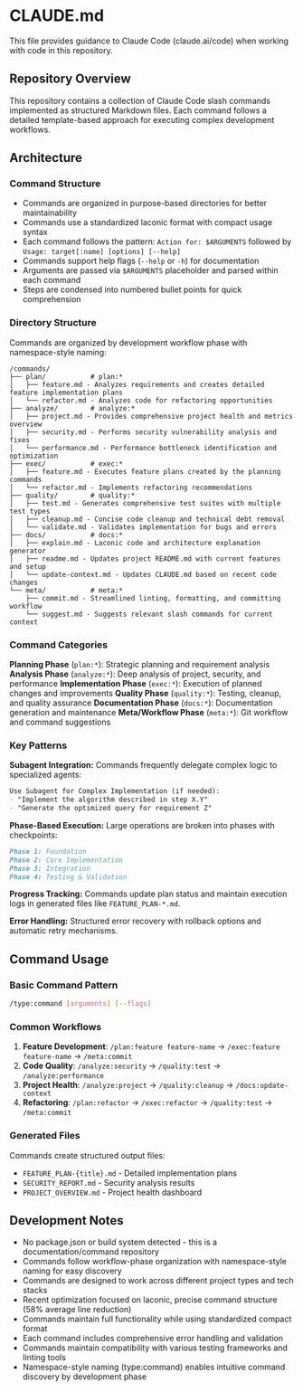 # CLAUDE.md

This file provides guidance to Claude Code (claude.ai/code) when working with code in this repository.

## Repository Overview

This repository contains a collection of Claude Code slash commands implemented as structured Markdown files. Each command follows a detailed template-based approach for executing complex development workflows.

## Architecture

### Command Structure
- Commands are organized in purpose-based directories for better maintainability
- Commands use a standardized laconic format with compact usage syntax
- Each command follows the pattern: `Action for: $ARGUMENTS` followed by `Usage: target[:name] [options] [--help]`
- Commands support help flags (`--help` or `-h`) for documentation
- Arguments are passed via `$ARGUMENTS` placeholder and parsed within each command
- Steps are condensed into numbered bullet points for quick comprehension

### Directory Structure

Commands are organized by development workflow phase with namespace-style naming:

```
/commands/
├── plan/           # plan:*
│   ├── feature.md - Analyzes requirements and creates detailed feature implementation plans
│   └── refactor.md - Analyzes code for refactoring opportunities
├── analyze/        # analyze:*  
│   ├── project.md - Provides comprehensive project health and metrics overview
│   ├── security.md - Performs security vulnerability analysis and fixes
│   └── performance.md - Performance bottleneck identification and optimization
├── exec/           # exec:*
│   ├── feature.md - Executes feature plans created by the planning commands
│   └── refactor.md - Implements refactoring recommendations
├── quality/        # quality:*
│   ├── test.md - Generates comprehensive test suites with multiple test types
│   ├── cleanup.md - Concise code cleanup and technical debt removal
│   └── validate.md - Validates implementation for bugs and errors
├── docs/           # docs:*
│   ├── explain.md - Laconic code and architecture explanation generator
│   ├── readme.md - Updates project README.md with current features and setup
│   └── update-context.md - Updates CLAUDE.md based on recent code changes
└── meta/           # meta:*
    ├── commit.md - Streamlined linting, formatting, and committing workflow
    └── suggest.md - Suggests relevant slash commands for current context
```

### Command Categories

**Planning Phase** (`plan:*`): Strategic planning and requirement analysis
**Analysis Phase** (`analyze:*`): Deep analysis of project, security, and performance
**Implementation Phase** (`exec:*`): Execution of planned changes and improvements
**Quality Phase** (`quality:*`): Testing, cleanup, and quality assurance
**Documentation Phase** (`docs:*`): Documentation generation and maintenance
**Meta/Workflow Phase** (`meta:*`): Git workflow and command suggestions

### Key Patterns

**Subagent Integration:** Commands frequently delegate complex logic to specialized agents:
```markdown
Use Subagent for Complex Implementation (if needed):
- "Implement the algorithm described in step X.Y"
- "Generate the optimized query for requirement Z"
```

**Phase-Based Execution:** Large operations are broken into phases with checkpoints:
```markdown
Phase 1: Foundation
Phase 2: Core Implementation  
Phase 3: Integration
Phase 4: Testing & Validation
```

**Progress Tracking:** Commands update plan status and maintain execution logs in generated files like `FEATURE_PLAN-*.md`.

**Error Handling:** Structured error recovery with rollback options and automatic retry mechanisms.

## Command Usage

### Basic Command Pattern
```bash
/type:command [arguments] [--flags]
```

### Common Workflows
1. **Feature Development**: `/plan:feature feature-name` → `/exec:feature feature-name` → `/meta:commit`
2. **Code Quality**: `/analyze:security` → `/quality:test` → `/analyze:performance`  
3. **Project Health**: `/analyze:project` → `/quality:cleanup` → `/docs:update-context`
4. **Refactoring**: `/plan:refactor` → `/exec:refactor` → `/quality:test` → `/meta:commit`

### Generated Files
Commands create structured output files:
- `FEATURE_PLAN-{title}.md` - Detailed implementation plans
- `SECURITY_REPORT.md` - Security analysis results
- `PROJECT_OVERVIEW.md` - Project health dashboard

## Development Notes

- No package.json or build system detected - this is a documentation/command repository
- Commands follow workflow-phase organization with namespace-style naming for easy discovery
- Commands are designed to work across different project types and tech stacks
- Recent optimization focused on laconic, precise command structure (58% average line reduction)
- Commands maintain full functionality while using standardized compact format
- Each command includes comprehensive error handling and validation
- Commands maintain compatibility with various testing frameworks and linting tools
- Namespace-style naming (type:command) enables intuitive command discovery by development phase